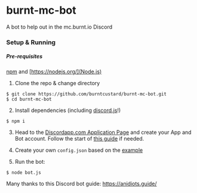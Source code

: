 # burnt-mc-bot

A bot to help out in the mc.burnt.io Discord

### Setup & Running

##### Pre-requisites
[npm](https://www.npmjs.com/) and [https://nodejs.org/](Node.js)


1. Clone the repo & change directory
```
$ git clone https://github.com/burntcustard/burnt-mc-bot.git
$ cd burnt-mc-bot
```


2. Install dependencies (including [discord.js](https://github.com/discordjs/discord.js/)!)
```
$ npm i
```


3. Head to the [Discordapp.com Application Page](https://discordapp.com/developers/applications/me) and create your App and Bot account. Follow the start of [this guide](https://anidiots.guide/getting-started/getting-started-long-version) if needed.


4. Create your own `config.json` based on the [example](https://github.com/burntcustard/burnt-mc-bot/blob/master/config.example.json)


5. Run the bot:
```
$ node bot.js
```


Many thanks to this Discord bot guide: https://anidiots.guide/
